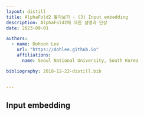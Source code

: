 ```yaml
---
layout: distill
title: AlphaFold2 톺아보기 - (3) Input embedding
description: AlphaFold2에 대한 설명과 단상
date: 2023-09-01

authors:
  - name: Dohoon Lee
    url: "https://dohlee.github.io"
    affiliations:
      name: Seoul National University, South Korea

bibliography: 2018-12-22-distill.bib


---
```


## Input embedding

